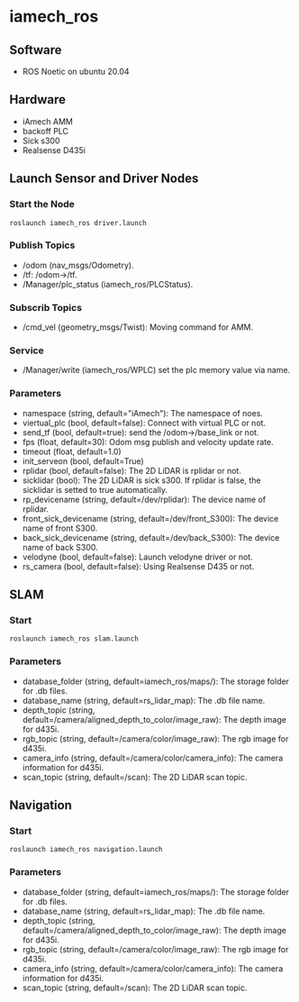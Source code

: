 # iamech_ros
## Software
+ ROS Noetic on ubuntu 20.04
## Hardware
+ iAmech AMM
+ backoff PLC
+ Sick s300
+ Realsense D435i
## Launch Sensor and Driver Nodes
### Start the Node
```bash=
roslaunch iamech_ros driver.launch
```
### Publish Topics
+ /odom (nav_msgs/Odometry).
+ /tf: /odom->/tf.
+ /Manager/plc_status (iamech_ros/PLCStatus).
### Subscrib Topics
+ /cmd_vel (geometry_msgs/Twist): Moving command for AMM.
### Service
+ /Manager/write (iamech_ros/WPLC)
  set the plc memory value via name.
  
### Parameters
+ namespace (string, default="iAmech"): The namespace of noes.
+ viertual_plc (bool, default=false): Connect with virtual PLC or not.
+ send_tf (bool, default=true): send the /odom->/base_link or not.
+ fps (float, default=30): Odom msg publish and velocity update rate.
+ timeout (float, default=1.0)
+ init_serveon (bool, default=True)
+ rplidar (bool, default=false): The 2D LiDAR is rplidar or not.
+ sicklidar (bool): The 2D LiDAR is sick s300. If rplidar is false, the sicklidar is setted to true automatically.
+ rp_devicename (string, default=/dev/rplidar): The device name of rplidar.
+ front_sick_devicename (string, default=/dev/front_S300): The device name of front S300.
+ back_sick_devicename (string, default=/dev/back_S300): The device name of back S300.
+ velodyne (bool, default=false): Launch velodyne driver or not.
+ rs_camera (bool, default=false): Using Realsense D435 or not.

## SLAM
### Start
```
roslaunch iamech_ros slam.launch
```
### Parameters
+ database_folder (string, default=iamech_ros/maps/): The storage folder for .db files.
+ database_name (string, default=rs_lidar_map): The .db file name.
+ depth_topic (string, default=/camera/aligned_depth_to_color/image_raw): The depth image for d435i.
+ rgb_topic (string, default=/camera/color/image_raw): The rgb image for d435i.
+ camera_info (string, default=/camera/color/camera_info): The camera information for d435i.
+ scan_topic (string, default=/scan): The 2D LiDAR scan topic.

## Navigation
### Start
```
roslaunch iamech_ros navigation.launch
```
### Parameters
+ database_folder (string, default=iamech_ros/maps/): The storage folder for .db files.
+ database_name (string, default=rs_lidar_map): The .db file name.
+ depth_topic (string, default=/camera/aligned_depth_to_color/image_raw): The depth image for d435i.
+ rgb_topic (string, default=/camera/color/image_raw): The rgb image for d435i.
+ camera_info (string, default=/camera/color/camera_info): The camera information for d435i.
+ scan_topic (string, default=/scan): The 2D LiDAR scan topic.
